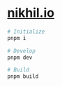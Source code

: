 # [nikhil.io](https://nikhil.io)

```bash
# Initialize
pnpm i

# Develop
pnpm dev

# Build
pnpm build
```
